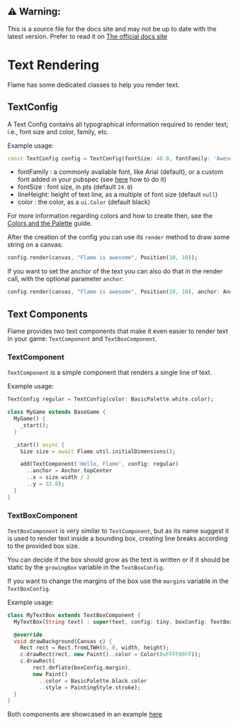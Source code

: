 <!-- {ignore} -->
## ⚠️ Warning:
This is a source file for the docs site and may not be up to date with the latest version.
Prefer to read it on [The official docs site](https://flame-engine.org/docs)
<!-- {/ignore} -->

# Text Rendering

Flame has some dedicated classes to help you render text.

## TextConfig

A Text Config contains all typographical information required to render text; i.e., font size and color, family, etc.

Example usage:

```dart
const TextConfig config = TextConfig(fontSize: 48.0, fontFamily: 'Awesome Font');
```

* fontFamily : a commonly available font, like Arial (default), or a custom font added in your pubspec (see [here](https://flutter.io/custom-fonts/) how to do it)
* fontSize : font size, in pts (default `24.0`)
* lineHeight: height of text line, as a multiple of font size (default `null`)
* color : the color, as a `ui.Color` (default black)

For more information regarding colors and how to create then, see the [Colors and the Palette](/doc/palette.md) guide.

After the creation of the config you can use its `render` method to draw some string on a canvas:

```dart
config.render(canvas, "Flame is awesome", Position(10, 10));
```

If you want to set the anchor of the text you can also do that in the render call, with the optional parameter `anchor`:

```dart
config.render(canvas, "Flame is awesome", Position(10, 10), anchor: Anchor.topCenter);
```

## Text Components

Flame provides two text components that make it even easier to render text in your game: `TextComponent` and `TextBoxComponent`.

### TextComponent

`TextComponent` is a simple component that renders a single line of text.

Example usage:

```dart
TextConfig regular = TextConfig(color: BasicPalette.white.color);

class MyGame extends BaseGame {
  MyGame() {
    _start();
  }

  _start() async {
    Size size = await Flame.util.initialDimensions();

    add(TextComponent('Hello, Flame', config: regular)
      ..anchor = Anchor.topCenter
      ..x = size.width / 2
      ..y = 32.0);
  }
}
```

### TextBoxComponent

`TextBoxComponent` is very similar to `TextComponent`, but as its name suggest it is used to render text inside a bounding box, creating line breaks according to the provided box size.

You can decide if the box should grow as the text is written or if it should be static by the `growingBox` variable in the `TextBoxConfig`.

If you want to change the margins of the box use the `margins` variable in the `TextBoxConfig`.

Example usage:

```dart
class MyTextBox extends TextBoxComponent {
  MyTextBox(String text) : super(text, config: tiny, boxConfig: TextBoxConfig(timePerChar: 0.05));

  @override
  void drawBackground(Canvas c) {
    Rect rect = Rect.fromLTWH(0, 0, width, height);
    c.drawRect(rect, new Paint()..color = Color(0xFFFF00FF));
    c.drawRect(
        rect.deflate(boxConfig.margin),
        new Paint()
          ..color = BasicPalette.black.color
          ..style = PaintingStyle.stroke);
  }
}
```

Both components are showcased in an example [here](https://github.com/luanpotter/flame/tree/master/doc/examples/text)
